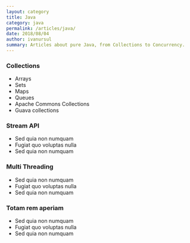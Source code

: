 ```yaml
---
layout: category
title: Java
category: java
permalink: /articles/java/
date: 2018/08/04
author: ivanursul
summary: Articles about pure Java, from Collections to Concurrency.
---
```


### Collections
* Arrays
* Sets
* Maps
* Queues
* Apache Commons Collections
* Guava collections

### Stream API

* Sed quia non numquam
* Fugiat quo voluptas nulla
* Sed quia non numquam

### Multi Threading

* Sed quia non numquam
* Fugiat quo voluptas nulla
* Sed quia non numquam

### Totam rem aperiam

* Sed quia non numquam
* Fugiat quo voluptas nulla
* Sed quia non numquam